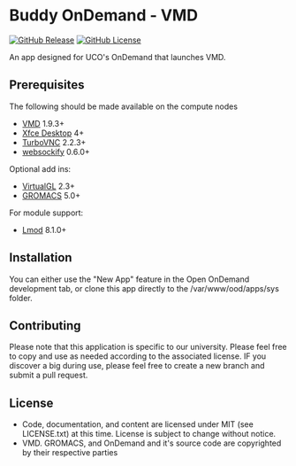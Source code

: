 # Buddy OnDemand - VMD

[![GitHub Release](https://img.shields.io/github/v/release/UCO-HPC/buddy_vmd?style=flat-square)](https://github.com/UCO-HPC/buddy_vmd/blob/devel/CHANGELOG.md)
[![GitHub License](https://img.shields.io/github/license/UCO-HPC/buddy_vmd?style=flat-square)](https://opensource.org/licenses/MIT)

An app designed for UCO's OnDemand that launches VMD.

## Prerequisites

The following should be made available on the compute nodes
- [VMD] 1.9.3+
- [Xfce Desktop] 4+
- [TurboVNC] 2.2.3+
- [websockify] 0.6.0+

Optional add ins:

- [VirtualGL] 2.3+
- [GROMACS] 5.0+

For module support:

- [Lmod] 8.1.0+

[VMD]: https://www.ks.uiuc.edu/Research/vmd/
[Xfce Desktop]: https://xfce.org/
[TurboVNC]: http://www.turbovnc.org/
[websockify]: https://github.com/novnc/websockify
[VirtualGL]: http://www.virtualgl.org/
[GROMACS]: https://www.gromacs.org
[Lmod]: https://www.tacc.utexas.edu/research-development/tacc-projects/lmod

## Installation

You can either use the "New App" feature in the Open OnDemand development tab, or clone this app directly to the /var/www/ood/apps/sys folder. 

## Contributing

Please note that this application is specific to our university. Please feel free to copy and use as needed according to the associated license. IF you discover a big during use, please feel free to create a new branch and submit a pull request. 

## License

* Code, documentation, and content are licensed under MIT (see LICENSE.txt) at this time. License is subject to change without notice. 
* VMD. GROMACS, and OnDemand and it's source code are copyrighted by their respective parties
